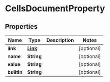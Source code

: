 
# CellsDocumentProperty

## Properties
Name | Type | Description | Notes
------------ | ------------- | ------------- | -------------
**link** | [**Link**](Link.md) |  |  [optional]
**name** | **String** |  |  [optional]
**value** | **String** |  |  [optional]
**builtIn** | **String** |  |  [optional]



